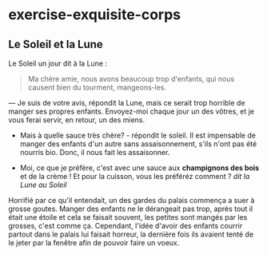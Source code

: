 # exercise-exquisite-corps

## Le Soleil et la Lune

Le Soleil un jour dit à la Lune :

>  Ma chère amie, nous avons beaucoup trop d'enfants, qui nous causent bien du tourment, mangeons-les.

— Je suis de votre avis, répondit la Lune, mais ce serait trop horrible de manger ses propres enfants. Envoyez-moi chaque jour un des vôtres, et je vous ferai servir, en retour, un des miens.

- Mais à quelle sauce très chère? - répondit le soleil. Il est impensable de manger des enfants d'un autre sans assaisonnement, s'ils n'ont pas été nourris bio. Donc, il nous fait les assaisonner.

- Moi, ce que je préfère, c'est avec une sauce aux **champignons des bois** et de la crème ! Et pour la cuisson, vous les préféréz comment ? *dit la Lune au Soleil*  

Horrifié par ce qu'il entendait, un des gardes du palais commença a suer à grosse goutes. Manger des enfants ne le dérangeait pas trop, après tout il était une étoile et cela se faisait souvent, les petites sont mangés par les grosses, c'est comme ça. Cependant, l'idée d'avoir des enfants courrir partout dans le palais lui faisait horreur, la dernière fois ils avaient tenté de le jeter par la fenêtre afin de pouvoir faire un voeux.
